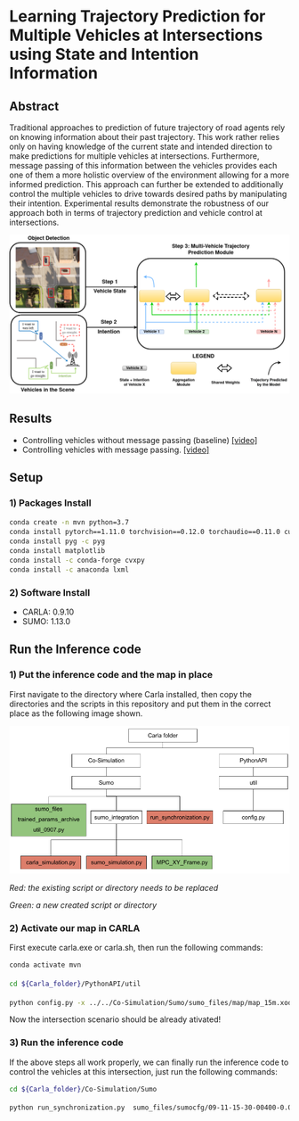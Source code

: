 # Learning Trajectory Prediction for Multiple Vehicles at Intersections using State and Intention Information

## Abstract
Traditional approaches to prediction of future trajectory of road agents rely on knowing information about their past trajectory. This work rather relies only on having knowledge of the current state and intended direction to make predictions for multiple vehicles at intersections. Furthermore, message passing of this information between the vehicles provides each one of them a more holistic overview of the environment allowing for a more informed prediction. This approach can further be extended to additionally control the multiple vehicles to drive towards desired paths  by manipulating their intention. Experimental results demonstrate the robustness of our approach both in terms of trajectory prediction and vehicle control at intersections.

![image](images/overview.png)

## Results
* Controlling vehicles without message passing (baseline) [[video]](https://drive.google.com/file/d/1AdF94g7Gd6ytB8gMKFR0qGHDBQH6qtnC/view?usp=share_link)
* Controlling vehicles with message passing. [[video]](https://drive.google.com/file/d/1V74KRbbgGNnIJ3vWwqs3vQ9wO5Y01D2S/view?usp=share_link)

## Setup

### 1) Packages Install

``` bash
conda create -n mvn python=3.7
conda install pytorch==1.11.0 torchvision==0.12.0 torchaudio==0.11.0 cudatoolkit=11.3 -c pytorch
conda install pyg -c pyg
conda install matplotlib
conda install -c conda-forge cvxpy
conda install -c anaconda lxml
```

### 2) Software Install
* CARLA: 0.9.10
* SUMO: 1.13.0

## Run the Inference code

### 1) Put the inference code and the map in place

First navigate to the directory where Carla installed, then copy the directories and the scripts in this repository and put them in the correct place as the following image shown. 

![image](images/setup.png)

*Red: the existing script or directory needs to be replaced*

*Green: a new created script or directory*


### 2) Activate our map in CARLA

First execute carla.exe or carla.sh, then run the following commands: 
```bash
conda activate mvn

cd ${Carla_folder}/PythonAPI/util

python config.py -x ../../Co-Simulation/Sumo/sumo_files/map/map_15m.xodr
```
Now the intersection scenario should be already ativated!

### 3) Run the inference code
If the above steps all work properly, we can finally run the inference code to control the vehicles at this intersection, just run the following commands:
```bash
cd ${Carla_folder}/Co-Simulation/Sumo

python run_synchronization.py  sumo_files/sumocfg/09-11-15-30-00400-0.09-val_10m_35m-7.sumocfg  --tls-manager carla  --sumo-gui  --step-length 0.1
```
